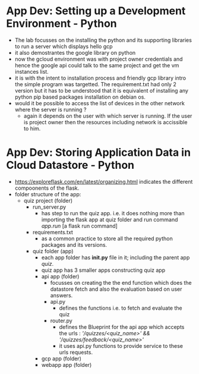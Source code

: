 # App Dev: Setting up a Development Environment - Python
* The lab focusses on the installing the python and its supporting libraries to run a server which displays hello gcp
* it also demostrantes the google library on python
* now the gcloud environment was with project owner credentials and hence the google api could talk to the same project and get the vm instances list.
* it is with the intent to installation process and friendly gcp library intro the simple program was targetted. The requirement.txt had only 2 version  but it has to be understood that it is equivalent of installing any python pip based packages installation on debian os.
* would it be possible to access the list of devices in the other network where the server is running ?
    * again it depends on the user with which server is running. If the user is project owner then the resources including network is accissible to him.
    
# App Dev: Storing Application Data in Cloud Datastore - Python
* https://exploreflask.com/en/latest/organizing.html indicates the different compoonents of the flask. 
* folder structure of the app:
   * quiz project (folder)
      * run_server.py
         * has step to run the quiz app. i.e. it does nothing more than importing the flask app at quiz folder and run command *app.run* [a flask run command]
      * requirements.txt
         * as a common practice to store all the required python packages and its versions.
      * quiz folder (app)
         * each app folder has **__init__.py** file in it; including the parent app *quiz*.
         * quiz app has 3 smaller apps constructing quiz app  
         * api app (folder)
            * focusses on creating the the end function which does the datastore fetch and also the evaluation based on user answers.
            * api.py
               * defines the functions i.e. to fetch and evaluate the quiz
            * router.py
               * defines the Blueprint for the api app which accepts the urls : *'/quizzes/<quiz_name>' && '/quizzes/feedback/<quiz_name>'*
               * it uses api.py functions to provide service to these urls requests.
         * gcp app (folder)
         * webapp app (folder)
